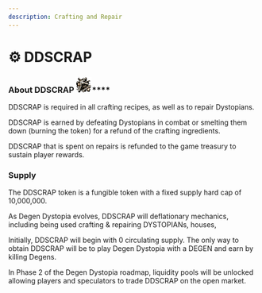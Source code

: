 ```yaml
---
description: Crafting and Repair
---
```


# ⚙ DDSCRAP

### **About DDSCRAP** ![](../../.gitbook/assets/scrap.png)****

DDSCRAP is required in all crafting recipes, as well as to repair Dystopians.

DDSCRAP is earned by defeating Dystopians in combat or smelting them down (burning the token) for a refund of the crafting ingredients.

DDSCRAP that is spent on repairs is refunded to the game treasury to sustain player rewards.

### Supply

The DDSCRAP token is a fungible token with a fixed supply hard cap of 10,000,000.

As Degen Dystopia evolves, DDSCRAP will deflationary mechanics, including being used crafting & repairing DYSTOPIANs, houses,&#x20;

Initially, DDSCRAP will begin with 0 circulating supply. The only way to obtain DDSCRAP will be to play Degen Dystopia with a DEGEN and earn by killing Degens.

In Phase 2 of the Degen Dystopia roadmap, liquidity pools will be unlocked allowing players and speculators to trade DDSCRAP on the open market.



